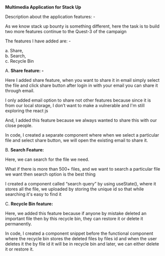﻿**Multimedia Application for Stack Up** 

Description about the application features: - 

As we know stack up bounty is something different, here the task is to build two more features continue to the Quest-3 of the campaign 

The features I have added are: - 

a. Share,  
b. Search,  
c. Recycle Bin 



A. **Share feature: -** 

Here I added share feature, when you want to share it in email simply select the file and click share button after login in with your email you can share it through email.  

I only added email option to share not other features because since it is from our local storage, I don’t want to make a vulnerable and I'm still exploring the react js 

And, I added this feature because we always wanted to share this with our close people. 

In code, I created a separate component where when we select a particular file and select share button, we will open the existing email to share it. 

B. **Search Feature:** 

Here, we can search for the file we need. 

What if there is more than 500+ files, and we want to search a particular file we want then search option is the best thing 

I created a component called “search query” by using useState(), where it stores all the file, we uploaded by storing the unique id so that while searching it's easy to find it 

C. **Recycle Bin feature:**

Here, we added this feature because if anyone by mistake deleted an important file then by this recycle bin, they can restore it or delete it permanently. 

In code, I created a component snippet before the functional component where the recycle bin stores the deleted files by files id and when the user deletes it the by file id it will be in recycle bin and later, we can either delete it or restore it. 

